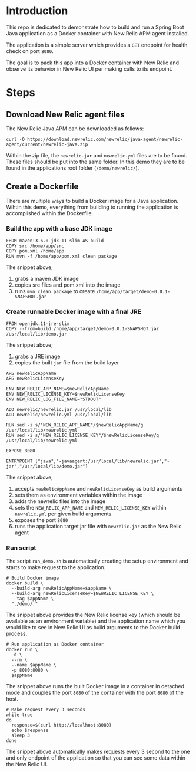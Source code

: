 # Introduction

This repo is dedicated to demonstrate how to build and run a Spring Boot Java application as a Docker container with New Relic APM agent installed.

The application is a simple server which provides a `GET` endpoint for health check on port `8080`.

The goal is to pack this app into a Docker container with New Relic and observe its behavior in New Relic UI per making calls to its endpoint.

# Steps

## Download New Relic agent files

The New Relic Java APM can be downloaded as follows:

`curl -O https://download.newrelic.com/newrelic/java-agent/newrelic-agent/current/newrelic-java.zip`

Within the zip file, the `newrelic.jar` and `newrelic.yml` files are to be found. These files should be put into the same folder. In this demo they are to be found in the applications root folder (`/demo/newrelic/`).

## Create a Dockerfile

There are multiple ways to build a Docker image for a Java application. Wihtin this demo, everything from building to running the application is accomplished within the Dockerfile.

### Build the app with a base JDK image
```
FROM maven:3.6.0-jdk-11-slim AS build
COPY src /home/app/src
COPY pom.xml /home/app
RUN mvn -f /home/app/pom.xml clean package
```

The snippet above;
1. grabs a maven JDK image
2. copies src files and pom.xml into the image
3. runs `mvn clean package` to create `/home/app/target/demo-0.0.1-SNAPSHOT.jar`

### Create runnable Docker image with a final JRE

```
FROM openjdk:11-jre-slim
COPY --from=build /home/app/target/demo-0.0.1-SNAPSHOT.jar /usr/local/lib/demo.jar
```

The snippet above;
1. grabs a JRE image
2. copies the built `jar` file from the build layer

```
ARG newRelicAppName
ARG newRelicLicenseKey

ENV NEW_RELIC_APP_NAME=$newRelicAppName
ENV NEW_RELIC_LICENSE_KEY=$newRelicLicenseKey
ENV NEW_RELIC_LOG_FILE_NAME="STDOUT"

ADD newrelic/newrelic.jar /usr/local/lib
ADD newrelic/newrelic.yml /usr/local/lib

RUN sed -i s/"NEW_RELIC_APP_NAME"/$newRelicAppName/g /usr/local/lib/newrelic.yml
RUN sed -i s/"NEW_RELIC_LICENSE_KEY"/$newRelicLicenseKey/g /usr/local/lib/newrelic.yml

EXPOSE 8080

ENTRYPOINT ["java","-javaagent:/usr/local/lib/newrelic.jar","-jar","/usr/local/lib/demo.jar"]
```

The snippet above;
1. accepts `newRelicAppName` and `newRelicLicenseKey` as build arguments
2. sets them as environment variables within the image
3. adds the newrelic files into the image
4. sets the `NEW_RELIC_APP_NAME` and `NEW_RELIC_LICENSE_KEY` within `newrelic.yml` per given build arguments.
5. exposes the port `8080`
6. runs the application target jar file with `newrelic.jar` as the New Relic agent

### Run script

The script `run_demo.sh` is automatically creating the setup environment and starts to make request to the application.

```
# Build Docker image
docker build \
  --build-arg newRelicAppName=$appName \
  --build-arg newRelicLicenseKey=$NEWRELIC_LICENSE_KEY \
  --tag $appName \
  "./demo/."
```

The snippet above provides the New Relic license key (which should be available as an environment variable) and the application name which you would like to see in New Relic UI as build arguments to the Docker build process.

```
# Run application as Docker container
docker run \
  -d \
  --rm \
  --name $appName \
  -p 8080:8080 \
  $appName
```

The snippet above runs the built Docker image in a container in detached mode and couples the port `8080` of the container with the port `8080` of the host.

```
# Make request every 3 seconds
while true
do
  response=$(curl http://localhost:8080)
  echo $response
  sleep 3
done
```

The snippet above automatically makes requests every 3 second to the one and only endpoint of the application so that you can see some data within the New Relic UI.
